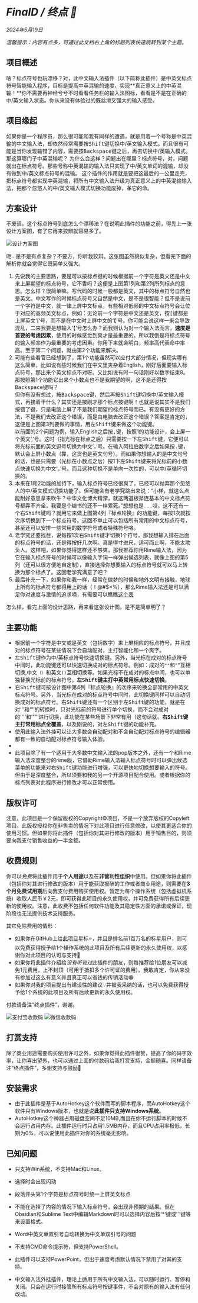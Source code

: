 # *FinalD / 终点 🏁*
*2024年5月19日*

*温馨提示：内容有点多，可通过此文档右上角的标题列表快速跳转到某个主题。*

## 项目概述
啥？标点符号也玩漂移？对，此中文输入法插件（以下简称此插件）是中英文标点符号智能输入程序，目标是提高中英混输的速度，实现**真正意义上的中英混输！**你不需要再神经兮兮不时看看任务栏的输入法图标，看看是不是在正确的中/英文输入状态。你从来没有体验过的既丝滑又强大的输入感受。

## 项目缘起
如果你是一个程序员，那么很可能和我有同样的遭遇，就是用着一个号称是中英混输的中文输入法，却依然经常需要按<kbd>Shift</kbd>键切换中/英文输入模式。而且很有可能是当你发现输错了内容，需要按<kbd>Backspace</kbd>键之后，再去切换中/英输入模式。那这算哪门子中英混输呢？
为什么会这样？问题出在哪里？标点符号，对，问题就出在标点符号。那些号称中英混输的输入法只实现了中/英文单词的混输，却没有做到中/英文标点符号的混输。
这个插件的作用就是要把这最后的一公里走完，把标点符号都实现中英混输，将所有中文输入法升级为真正意义上的中英混输输入法，把那个忽悠人的中/英文输入模式切换功能废掉，革它的命。

## 方案设计
不废话，这个标点符号到底怎么个漂移法？在说明此插件的功能之前，得先上一张设计方案图，有了它再来狡辩就容易多了。

![设计方案图](joy/assets/plan.png)

呃...是不是有点复杂？不要方，你听我狡辩。这张图虽然貌似复杂，但看完下面的解析你就会觉得它既简单又强大。
1. 先说我的主要思路，要是可以按标点键的时候根据前一个字符是英文还是中文来上屏期望的标点符号，它不香吗？这便是上图第1列和第2列所列标点的意思。怎么样？很简单嘛。写代码的时候一般都是英文，其中的标点符号自然也是英文。中文写作的时候标点符号又自然是中文，是不是很智能？但不是说前一个字符是中文，就一律上屏中文标点，有些相对低频的中文标点符号会让位于对应的高频英文标点，例如：无论前一个字符是中文还是英文，按<kbd>[</kbd>键都是上屏英文‘[’号，而不是在中文时上屏中文的‘【’号。你可能会说这样一来会导致混乱，二来我要是想输入‘【’号怎么办？而我则认为对一个输入法而言，**速度是首要的考虑因素**，使用的时候感觉到爽才是最重要的。所以我倒是将标点符号的输入频率作为最重要的考虑因素。你用下来就会明白，频率高代表命中率高。至于第二个问题，就由第2个功能来解决。
2. 可能有些看官已经想到了，第1个功能虽然可以应付大部分情况，但现实哪有这么简单，比如说有些时候我们在中文里夹杂着English，刚好后面要输入标点符号，那出来个英文标点不对呀。又比如说有时一句话刚好以数字结束8。那按照第1个功能它出来个小数点也不是我期望的啊，这不是还得按<kbd>Backspace</kbd>键吗？ \
但你有没有想过，按<kbd>Backspace</kbd>键，然后再按<kbd>Shift</kbd>键切换中/英文输入模式，再接着干什么？其实还是按刚才那个标点按键啊！也就是说其实不是我们按错了键，只是电脑上屏了不是我们期望的标点符号而已。有没有更好的方法，不是我们去改正这个错误，而是由电脑去改正这个错误？答案是肯定的，这便是上图第3列要做的事情，用左<kbd>Shift</kbd>键来做这个功能键。 \
以前面的2个问题为例，输入English之后按<kbd>,</kbd>键，按照1的功能设计，会上屏一个英文‘,’号。这时（指光标在标点之后）只需要按一下左<kbd>Shift</kbd>键，它便可以将光标前面的英文逗号切换为中文‘，’号。在输入阿拉伯数字之后如果按<kbd>.</kbd>键，默认会上屏小数点（靠，这货也是英文句号）。而如果你想输入的是中文句号的话，也是只需要（光标在小数点之后）按1下左<kbd>Shift</kbd>键来将光标前的小数点快速切换为中文‘。’号。而且这种切换不是单向一次性的，可以中/英循环切换的。
3. 本来在1和2功能的加持下，输入标点符号已经很爽了，已经可以抛弃那个忽悠人的中/英文模式切换功能了。但可能会有老学究跳出来说：“小样，就这么点能耐好意思拿来吹牛？中华文化博大精深，就这两道板斧连基本的中文标点符号都弄不齐全，我要是个编书的还不一样累死。”想想也是……哎，这不还有一个右<kbd>Shift</kbd>键吗？就用它来做上图第4列『标点轮换』的功能键，每按1次就按次序切换到下一个标点符号。这回不单止可以包括所有常用的中文标点符号，甚至还可以安排一些常用的数学符号或者特殊符号咯。
4. 老学究还要找茬，说每按1次右<kbd>Shift</kbd>键才切换1个符号，那我想输入排在后面的标点符号的话，还是得按好几次啊。真是得寸进尺，适可而止啊，不能太欺负人。这样吧，如果你觉得这样还不够爽，那我推荐你用Rime输入法，因为它在输入标点符号的时候可以像输入字词一样弹出候选列表，就像上图的第5列（还可以很方便地自定制），直接选择你想要输入的标点符号就可以马上转换为那个标点了。这回老学究满意了吧？
5. 最后补充一下，如果你和我一样，经常在做梦的时候和地外文明有接触，地球上所有的标点符号都得用上的话（！@#$×%），那么Rime输入法还是可以满足你对速度与激情的追求嘀，有需要可以瞧瞧[这个表](https://github.com/Lantaio/Rime-schema-JoySchema/blob/main/joy.symbols.yaml)

怎么样，看完上面的设计思路，再来看这张设计图，是不是简单明了？

## 主要功能
* 根据前一个字符是中文或是英文（包括数字）来上屏相应的标点符号，并且成对的标点符号在某些情况下会自动配对，主打智能化和一个爽字。
* 左<kbd>Shift</kbd>键作为中/英标点符号快速切换键。另外，当光标在成对的标点符号中间时，此功能键还可以快速切换成对的标点符号。例如：成对的`""`和`“”`互相切换,中文`（）`和英文`()`互相切换等。如果光标不在成对的标点中间，也可以单独替换光标前的标点符号。**左<kbd>Shift</kbd>键主打中英常用标点快速切换**。
* 右<kbd>Shift</kbd>键可按设计图中第4列『标点轮换』的次序来轮换全部常用的中英文标点符号。另外，当光标在成对的标点符号中间时，此切换键同样可以自动切换成对的标点符号。右<kbd>Shift</kbd>键还有一个区别于左<kbd>Shift</kbd>键的功能，就是在对‘'’和‘"’的转换时，只对光标前的符号进行单个切换，而不会对成对的‘''’和‘""’进行切换，此功能在某些场景下非常有用（这句话就。**右<kbd>Shift</kbd>键主打常用标点全覆盖**，以及刚说的，对左<kbd>Shift</kbd>键的功能补充。
* 使用此输入法外挂可以让大多数会自动配对和不会自动配对标点符号的编辑器都有一致的自动配对标点符号输入体验。
*
* 此项目除了有一个适用于大多数中文输入法的pop版本之外，还有一个和Rime输入法深度整合的rime版，它借助Rime输入法输入标点符号时可以弹出候选菜单的功能来对右<kbd>Shift</kbd>键功能进行增强，可以更快地切换想要输入的符号。但由于是深度整合，所以须要和我的另一个开源项目配合使用。或者根据你的标点列表对此程序进行修改才可以正常使用。

## 版权许可
注意，此项目是一个保留版权的Copyright©项目，不是一个放弃版权的Copyleft项目。此版权授权你在非售卖的情况下对此项目进行任意修改，以使其更适合你的使用习惯。但如果你将此插件（包括你对其进行修改的版本）用于销售目的，则须要向我支付销售收益的一半金额。

## 收费规则
你可以*免费*将此插件用于**个人用途**以及在**非营利性组织**中使用。但如果你将此插件（包括你对其进行修改的版本）用于能获取报酬的工作或者商业用途，则需要在**3个月免费试用期**后向我支付费用购买使用权。暂定为每个操作系统（包括虚拟机系统）收取人民币￥2元，即可获得此项目的永久使用权，并可免费获得所有后续更新的使用权。注意，此收费不包括任何软件功能及其稳定性方面的承诺或保证，现阶段也无法提供技术支持服务。

其它免除费用的情形：
* 如果你在GitHub上给[此项目](https://github.com/Lantaio/IME-booster-FinalD-Win)星标⭐，并且是排名前1百万名的标星用户，则可以免费获得授予给1个操作系统的此项目及所有后续更新的永久使用权，以感谢你对此项目的认可与支持🤝
* 如果你将此插件介绍给*没有听说过*此插件的朋友，则每推荐给1位朋友可以减免1元费用，上不封顶（可用于抵扣多个许可证的费用）。我敢肯定，你从来没有参加过这么有意义并且真正可以省钱的传销活动😁
* 如果你对我的项目提出有建设性的建议💡并被我采纳的话，也可以免费获得授予给1个系统的此项目及所有后续更新的永久使用权。

付款请备注“终点插件”，谢谢。

![支付宝收款码](joy/assets/AliPay.png)
![微信收款码](joy/assets/WePay.png)

## 打赏支持
除了商业用途需要购买使用许可之外，如果你觉得此插件很赞，提高了你的码字效率，让你喜出望外，也可以通过上面的付款码给我打赏支持，金额随喜。同样请备注“终点插件”，多谢支持与鼓励🤝

## 安装需求
* 由于此插件是基于AutoHotkey这个软件而写的脚本程序，而AutoHotkey这个软件只有Windows版本，也就是说**此插件只支持Windows系统**。
* AutoHotkey这个神器占用磁盘空间不足10MB,而且在你不运行脚本的时候不会运行占用内存。此插件运行时只占用1.5MB内存，而且CPU占用率极低，长期为0%，可以说使用此插件对你的系统毫无影响。

## 已知问题
* 只支持Win系统，不支持Mac和Linux。
* 选择时会出现闪动
* 段落开头第1个字符是标点符号时统一上屏英文标点
* 不能在选择了内容的情况下输入标点符号，会出现非预期的结果。但在Obsidian和Sublime Text中编辑Markdown时可以选择内容后按‘\*’键或‘`’键等来设置格式。
* Word中英文单双引号自动转换为中文单双引号的问题
* 不支持CMD命令提示符，但支持PowerShell。
* 此插件可以支持PowerPoint，但出于速度考虑默认情况下禁用了对其的支持。

* 中文输入法外挂插件，理论上适用于所有中文输入法，可以随时运行、暂停和关闭。只会在运行时接管所有标点符号按键事件，不会对原有的输入法有任何改动。
